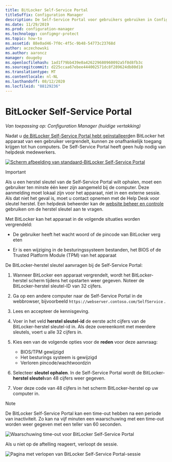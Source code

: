```yaml
---
title: BitLocker Self-Service Portal
titleSuffix: Configuration Manager
description: De Self-Service Portal voor gebruikers gebruiken in Configuration Manager voor BitLocker-herstel
ms.date: 11/29/2019
ms.prod: configuration-manager
ms.technology: configmgr-protect
ms.topic: how-to
ms.assetid: 88e0ad46-7f0c-4f5c-9b48-54773c23768d
author: aczechowski
ms.author: aaroncz
manager: dougeby
ms.openlocfilehash: 1ad1f79bb439e0a426229680960092a5f0d8fb3c
ms.sourcegitcommit: d225ccaa67ebee444002571dc8f289624db80d10
ms.translationtype: MT
ms.contentlocale: nl-NL
ms.lasthandoff: 08/12/2020
ms.locfileid: "88129236"
---
```

# <a name="bitlocker-self-service-portal"></a>BitLocker Self-Service Portal

*Van toepassing op: Configuration Manager (huidige vertakking)*

<!--3601034-->

Nadat u [de BitLocker Self-Service Portal hebt geïnstalleerd](setup-websites.md)en BitLocker het apparaat van een gebruiker vergrendelt, kunnen ze onafhankelijk toegang krijgen tot hun computers. De Self-Service Portal heeft geen hulp nodig van helpdesk medewerkers.

[![Scherm afbeelding van standaard-BitLocker Self-Service Portal](media/bitlocker-self-service-portal.png)](media/bitlocker-self-service-portal.png#lightbox)

> [!IMPORTANT]
> Als u een herstel sleutel van de Self-Service Portal wilt ophalen, moet een gebruiker ten minste één keer zijn aangemeld bij de computer. Deze aanmelding moet lokaal zijn voor het apparaat, niet in een externe sessie. Als dat niet het geval is, moet u contact opnemen met de Help Desk voor sleutel herstel. Een helpdesk beheerder kan de [website beheer en controle](helpdesk-portal.md) gebruiken om de herstel sleutel aan te vragen.

Met BitLocker kan het apparaat in de volgende situaties worden vergrendeld:

- De gebruiker heeft het wacht woord of de pincode van BitLocker verg eten

- Er is een wijziging in de besturingssysteem bestanden, het BIOS of de Trusted Platform Module (TPM) van het apparaat

De BitLocker-herstel sleutel aanvragen bij de Self-Service Portal:

1. Wanneer BitLocker een apparaat vergrendelt, wordt het BitLocker-herstel scherm tijdens het opstarten weer gegeven. Noteer de BitLocker-herstel sleutel-ID van 32 cijfers.

1. Ga op een andere computer naar de Self-Service Portal in de webbrowser, bijvoorbeeld `https://webserver.contoso.com/SelfService` .

1. Lees en accepteer de kennisgeving.

1. Voer in het veld **herstel sleutel-id** de eerste acht cijfers van de BitLocker-herstel sleutel-id in. Als deze overeenkomt met meerdere sleutels, voert u alle 32 cijfers in.

1. Kies een van de volgende opties voor de **reden** voor deze aanvraag:

    - BIOS/TPM gewijzigd
    - Het besturings systeem is gewijzigd
    - Verloren pincode/wachtwoordzin

1. Selecteer **sleutel ophalen**. In de Self-Service Portal wordt de BitLocker- **herstel sleutel**van 48 cijfers weer gegeven.

1. Voer deze code van 48 cijfers in het scherm BitLocker-herstel op uw computer in.

> [!NOTE]
> De BitLocker Self-Service Portal kan een time-out hebben na een periode van inactiviteit. Zo kan na vijf minuten een waarschuwing met een time-out worden weer gegeven met een teller van 60 seconden.
>
> ![Waarschuwing time-out voor BitLocker Self-Service Portal](media/bitlocker-self-service-portal-timeout-warning.png)
>
> Als u niet op de aftelling reageert, verloopt de sessie.
>
> ![Pagina met verlopen van BitLocker Self-Service Portal-sessie](media/bitlocker-self-service-portal-session-expired.png)
